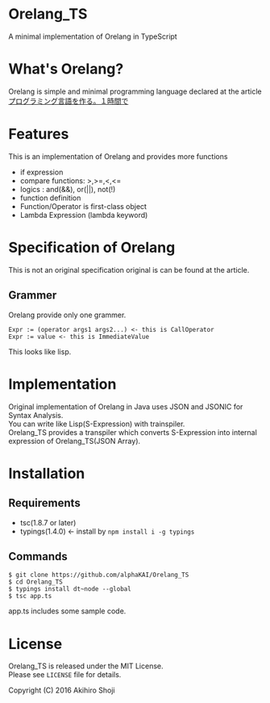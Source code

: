 # Orelang\_TS
A minimal implementation of Orelang in TypeScript

# What's Orelang?
Orelang is simple and minimal programming language declared at the article[プログラミング言語を作る。１時間で](http://qiita.com/shuetsu@github/items/ac21e597265d6bb906dc)  

# Features
This is an implementation of Orelang and provides more functions

* if expression
* compare functions: >,>=,<,<=
* logics : and(&&), or(||), not(!)
* function definition
* Function/Operator is first-class object
* Lambda Expression (lambda keyword)

# Specification of Orelang
This is not an original specification original is can be found at the article.  

## Grammer
Orelang provide only one grammer.

`Expr := (operator args1 args2...) <- this is CallOperator`  
`Expr := value <- this is ImmediateValue`

This looks like lisp.  


# Implementation
Original implementation of Orelang in Java uses JSON and JSONIC for Syntax Analysis.  
You can write like Lisp(S-Expression) with trainspiler.  
Orelang\_TS provides a transpiler which converts S-Expression into internal expression of Orelang\_TS(JSON Array).  


# Installation
## Requirements

- tsc(1.8.7 or later)
- typings(1.4.0) <- install by `npm install i -g typings`

## Commands

```zsh:
$ git clone https://github.com/alphaKAI/Orelang_TS
$ cd Orelang_TS
$ typings install dt~node --global
$ tsc app.ts
```

app.ts includes some sample code.  


# License
Orelang\_TS is released under the MIT License.  
Please see `LICENSE` file for details.  

Copyright (C) 2016 Akihiro Shoji
